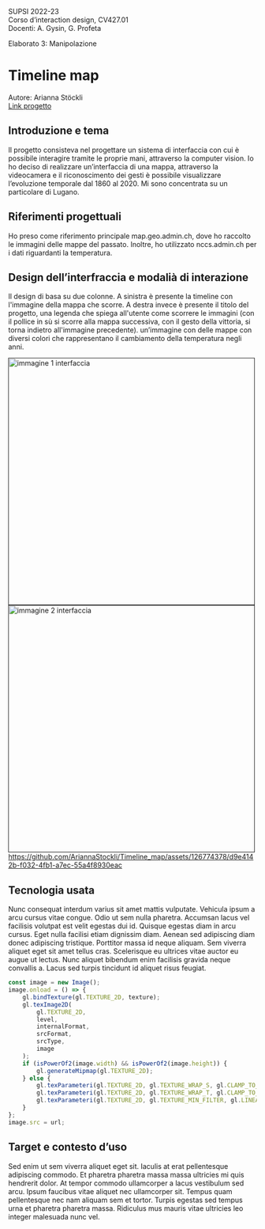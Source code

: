 SUPSI 2022-23  
Corso d’interaction design, CV427.01  
Docenti: A. Gysin, G. Profeta  

Elaborato 3: Manipolazione

# Timeline map
Autore: Arianna Stöckli<br>
[Link progetto](https://ariannastockli.github.io/Timeline_map/)


## Introduzione e tema
Il progetto consisteva nel progettare un sistema di interfaccia con cui è possibile interagire tramite le proprie mani, attraverso la computer vision. Io ho deciso di realizzare un’interfaccia di una mappa, attraverso la videocamera e il riconoscimento dei gesti è possibile visualizzare l’evoluzione temporale dal 1860 al 2020. Mi sono concentrata su un particolare di Lugano.


## Riferimenti progettuali
Ho preso come riferimento principale map.geo.admin.ch, dove ho raccolto le immagini delle mappe del passato. 
Inoltre, ho utilizzato nccs.admin.ch per i dati riguardanti la temperatura.


## Design dell’interfraccia e modalià di interazione
Il design di basa su due colonne. A sinistra è presente la timeline con l'immagine della mappa che scorre. A destra invece è presente il titolo del progetto, una legenda che spiega all'utente come scorrere le immagini (con il pollice in sù si scorre alla mappa successiva, con il gesto della vittoria, si torna indietro all'immagine precedente). 
un’immagine con delle mappe con diversi colori che rappresentano il cambiamento della temperatura negli anni.

[<img src="documentazione/img_01.png" width="500" alt="immagine 1 interfaccia">]()
[<img src="documentazione/img_02.png" width="500" alt="immagine 2 interfaccia">]()
https://github.com/AriannaStockli/Timeline_map/assets/126774378/d9e4142b-f032-4fb1-a7ec-55a4f8930eac

## Tecnologia usata
Nunc consequat interdum varius sit amet mattis vulputate. Vehicula ipsum a arcu cursus vitae congue. Odio ut sem nulla pharetra. Accumsan lacus vel facilisis volutpat est velit egestas dui id. Quisque egestas diam in arcu cursus. Eget nulla facilisi etiam dignissim diam. Aenean sed adipiscing diam donec adipiscing tristique. Porttitor massa id neque aliquam. Sem viverra aliquet eget sit amet tellus cras. Scelerisque eu ultrices vitae auctor eu augue ut lectus. Nunc aliquet bibendum enim facilisis gravida neque convallis a. Lacus sed turpis tincidunt id aliquet risus feugiat.


```JavaScript
const image = new Image();
image.onload = () => {
	gl.bindTexture(gl.TEXTURE_2D, texture);
	gl.texImage2D(
		gl.TEXTURE_2D,
		level,
		internalFormat,
		srcFormat,
		srcType,
		image
	);
	if (isPowerOf2(image.width) && isPowerOf2(image.height)) {
		gl.generateMipmap(gl.TEXTURE_2D);
	} else {
		gl.texParameteri(gl.TEXTURE_2D, gl.TEXTURE_WRAP_S, gl.CLAMP_TO_EDGE);
		gl.texParameteri(gl.TEXTURE_2D, gl.TEXTURE_WRAP_T, gl.CLAMP_TO_EDGE);
		gl.texParameteri(gl.TEXTURE_2D, gl.TEXTURE_MIN_FILTER, gl.LINEAR);
	}
};
image.src = url;
```

## Target e contesto d’uso
Sed enim ut sem viverra aliquet eget sit. Iaculis at erat pellentesque adipiscing commodo. Et pharetra pharetra massa massa ultricies mi quis hendrerit dolor. At tempor commodo ullamcorper a lacus vestibulum sed arcu. Ipsum faucibus vitae aliquet nec ullamcorper sit. Tempus quam pellentesque nec nam aliquam sem et tortor. Turpis egestas sed tempus urna et pharetra pharetra massa. Ridiculus mus mauris vitae ultricies leo integer malesuada nunc vel.
